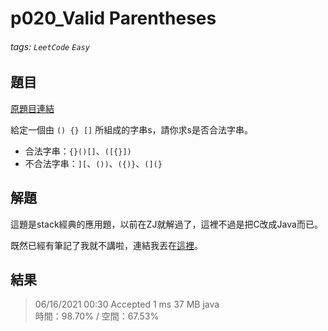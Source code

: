 # p020_Valid Parentheses

###### tags: `LeetCode` `Easy`

## 題目
[原題目連結](https://leetcode.com/problems/valid-parentheses/)

給定一個由 `() {} []` 所組成的字串s，請你求s是否合法字串。

* 合法字串：`{}()[]`、`([{}])`
* 不合法字串：`][`、`())`、`({)}`、`(](}`

## 解題
這題是stack經典的應用題，以前在ZJ就解過了，這裡不過是把C改成Java而已。

既然已經有筆記了我就不講啦，連結我丟在[這裡](https://hackmd.io/__zuGrIWQaedsgVJHEglpA)。

## 結果
> 06/16/2021 00:30	Accepted	1 ms	37 MB	java  
> 時間：98.70% / 空間：67.53%